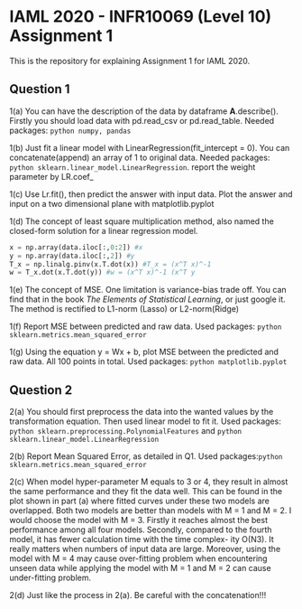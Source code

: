 # IAML 2020 - INFR10069 (Level 10) Assignment 1
This is the repository for explaining Assignment 1 for IAML 2020.

## Question 1
1(a)  You can have the description of the data by dataframe **A**.describe(). Firstly you should load data with pd.read_csv or pd.read_table. Needed packages: ```python numpy, pandas```

1(b)  Just fit a linear model with LinearRegression(fit_intercept = 0). You can concatenate(append) an array of 1 to original data. Needed packages: ```python sklearn.linear_model.LinearRegression```. report the weight parameter by LR.coef_

1(c) Use Lr.fit(), then predict the answer with input data. Plot the answer and input on a two dimensional plane with matplotlib.pyplot

1(d) The concept of least square multiplication method, also named the closed-form solution for a linear regression model.
```python
x = np.array(data.iloc[:,0:2]) #x
y = np.array(data.iloc[:,2]) #y
T_x = np.linalg.pinv(x.T.dot(x)) #T_x = (x^T x)^-1
w = T_x.dot(x.T.dot(y)) #w = (x^T x)^-1 (x^T y
```

1(e) The concept of MSE. One limitation is variance-bias trade off. You can find that in the book *The Elements of Statistical Learning*, or just google it. The method is rectified to L1-norm (Lasso) or L2-norm(Ridge)

1(f) Report MSE between predicted and raw data. Used packages: ```python sklearn.metrics.mean_squared_error ```

1(g) Using the equation y = Wx + b, plot MSE between the predicted and raw data. All 100 points in total. Used packages: ```python matplotlib.pyplot```

## Question 2
2(a) You should first preprocess the data into the wanted values by the transformation equation. Then used linear model to fit it.
Used packages: ```python sklearn.preprocessing.PolynomialFeatures``` and ```python sklearn.linear_model.LinearRegression```

2(b) Report Mean Squared Error, as detailed in Q1. Used packages:```python sklearn.metrics.mean_squared_error ```

2(c) When model hyper-parameter M equals to 3 or 4, they result in almost the same performance and they fit the data well. This can be found in the plot shown in part (a) where fitted curves under these two models are overlapped. Both two models are better than models with M = 1 and M = 2. I would choose the model with M = 3. Firstly it reaches almost the best performance among all four models. Secondly, compared to the fourth model, it has fewer calculation time with the time complex- ity O(N3). It really matters when numbers of input data are large. Moreover, using the model with M = 4 may cause over-fitting problem when encountering unseen data while applying the model with M = 1 and M = 2 can cause under-fitting problem.
 

2(d) Just like the process in 2(a). Be careful with the concatenation!!!
